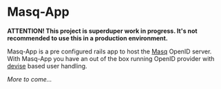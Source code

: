 # Masq-App

**ATTENTION! This project is superduper work in progress. It's not recommended to use this in a production environment.**

Masq-App is a pre configured rails app to host the [Masq](https://github.com/icef/masq) OpenID server. With Masq-App you have an out of the box running OpenID provider with [devise](https://github.com/plataformatec/devise/) based user handling.

*More to come…*
